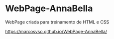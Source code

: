 # WebPage-AnnaBella
WebPage criada para treinamento de HTML e CSS

https://marcosvso.github.io/WebPage-AnnaBella/
